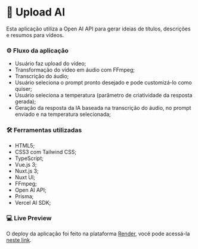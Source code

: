 # 🤖 Upload AI
Esta aplicação utiliza a Open AI API para gerar ideias de títulos, descrições e resumos para vídeos.

### ⚙ Fluxo da aplicação
- Usuário faz upload do vídeo;
- Transformação do vídeo em áudio com FFmpeg;
- Transcrição do áudio;
- Usuário seleciona o prompt pronto desejado e pode customizá-lo como quiser;
- Usuário seleciona a temperatura (parâmetro de criatividade da resposta gerada);
- Geração da resposta da IA baseada na transcrição do áudio, no prompt enviado e na temperatura selecionada;

### 🛠 Ferramentas utilizadas
- HTML5;
- CSS3 com Tailwind CSS;
- TypeScript;
- Vue.js 3;
- Nuxt.js 3;
- Nuxt UI;
- FFmpeg;
- Open AI API;
- Prisma;
- Vercel AI SDK;

### 💻 Live Preview
O deploy da aplicação foi feito na plataforma [Render](https://render.com), você pode acessá-la [neste link](https://nuxt-upload-ai.onrender.com).
